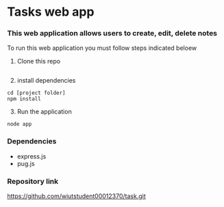 # Tasks web app

### This web application allows users to create, edit, delete notes

To run this web application  you must follow steps indicated beloew

1. Clone this repo
```git clone https://github.com/wiutstudent00012370/task.git
```



2. install dependencies
```
cd [project folder]
npm install
```

3. Run the application
```
node app
```

### Dependencies
- express.js
- pug.js

### Repository link
https://github.com/wiutstudent00012370/task.git 